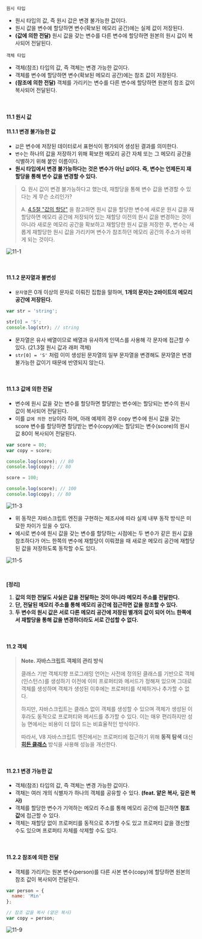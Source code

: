 `원시 타입`
- 원시 타입의 값, 즉 원시 값은 변경 불가능한 값이다.
- 원시 값을 변수에 할당하면 변수(확보된 메모리 공간)에는 실제 값이 저장된다.
- **(값에 의한 전달)** 원시 값을 갖는 변수를 다른 변수에 할당하면 원본의 원시 값이 복사되어 전달된다.


`객체 타입`
- 객체(참조) 타입의 값, 즉 객체는 변경 가능한 값이다.
- 객체를 변수에 할당하면 변수(확보된 메모리 공간)에는 참조 값이 저장된다.
- **(참조에 의한 전달)** 객체를 가리키는 변수를 다른 변수에 할당하면 원본의 참조 값이 복사되어 전달된다.

<br />

#### 11.1 원시 값
#### 11.1.1 변경 불가능한 값
- `값`은 변수에 저장된 데이터로서 표현식이 평가되어 생성된 결과를 의미한다.
- `변수`는 하나의 값을 저장하기 위해 확보한 메모리 공간 자체 또는 그 메모리 공간을 식별하기 위해 붙인 이름이다.
- **원시 타입에서 변경 불가능하다는 것은 변수가 아닌 `값`이다. 즉, 변수는 언제든지 재할당을 통해 변수 값을 변경할 수 있다.**
> Q. 원시 값이 변경 불가능하다고 했는데, 재할당을 통해 변수 값을 변경할 수 있다는 게 무슨 소리인가?
> 
> A. [4.5절 "값의 할당"](https://github.com/darkmyu/note/tree/main/01_%EB%AA%A8%EB%8D%98_%EC%9E%90%EB%B0%94%EC%8A%A4%ED%81%AC%EB%A6%BD%ED%8A%B8_Deep_Dive/CH_04_%EB%B3%80%EC%88%98#46-%EA%B0%92%EC%9D%98-%EC%9E%AC%ED%95%A0%EB%8B%B9)
> 을 참고하면 원시 값을 할당한 변수에 새로운 원시 값을 재할당하면 메모리 공간에 저장되어 있는 재할당 이전의 원시 값을 변경하는 것이 아니라
> 새로운 메모리 공간을 확보하고 재할당한 원시 값을 저장한 후, 변수는 새롭게 재할당한 원시 값을 가리키며 변수가 참조하던 메모리 공간의 주소가 바뀌게 되는 것이다.

![11-1](https://github.com/user-attachments/assets/bb164291-f159-4053-b83a-5b71a84294e9)

<br />

#### 11.1.2 문자열과 불변성
- `문자열`은 0개 이상의 문자로 이뤄진 집합을 말하며, **1개의 문자는 2바이트의 메모리 공간에 저장된다.**
```js
var str = 'string';

str[0] = 'S';
console.log(str); // string
```
- 문자열은 유사 배열이므로 배열과 유사하게 인덱스를 사용해 각 문자에 접근할 수 있다. (21.3절 원시 값과 래퍼 객체)
- `str[0] = 'S'` 처럼 이미 생성된 문자열의 일부 문자열을 변경해도 문자열은 변경 불가능한 값이기 때문에 반영되지 않는다.

<br />

#### 11.1.3 값에 의한 전달
- 변수에 원시 값을 갖는 변수를 할당하면 할당받는 변수에는 할당되는 변수의 원시 값이 복사되어 전달된다.
- 이를 `값에 의한 전달`이라 하며, 아래 예제의 경우 copy 변수에 원시 값을 갖는 score 변수를 할당하면 할당받는 변수(copy)에는 할당되는 변수(score)의 원시 값 80이 복사되어 전달된다.
```js
var score = 80;
var copy = score;

console.log(score); // 80
console.log(copy); // 80

score = 100;

console.log(score); // 100
console.log(copy); // 80
```
![11-3](https://github.com/user-attachments/assets/6746a6ef-d25e-4644-8e6b-cb5d61f3b384)

- 위 동작은 자바스크립트 엔진을 구현하는 제조사에 따라 실제 내부 동작 방식은 미묘한 차이가 있을 수 있다.
- 예시로 변수에 원시 값을 갖는 변수를 할당하는 시점에는 두 변수가 같은 원시 값을 참조하다가 어느 한쪽의 변수에 재할당이 이뤄졌을 때 새로운 메모리 공간에 재할당된 값을 저장하도록 동작할 수도 있다.

![11-5](https://github.com/user-attachments/assets/f6e1810b-3e47-4e5a-b063-cb1bbc15f6ff)
 
<br />

**[정리]**
1. **값의 의한 전달도 사실은 값을 전달하는 것이 아니라 메모리 주소를 전달한다.**
2. **단, 전달된 메모리 주소를 통해 메모리 공간에 접근하면 값을 참조할 수 있다.**
3. **두 변수의 원시 값은 서로 다른 메모리 공간에 저장된 별개의 값이 되어 어느 한쪽에서 재할당을 통해 값을 변경하더라도 서로 간섭할 수 없다.**

<br />

#### 11.2 객체
> **Note. 자바스크립트 객체의 관리 방식**
>
> 클래스 기반 객체지향 프로그래밍 언어는 사전에 정의된 클래스를 기반으로 객체(인스턴스)를 생성하기 이전에
> 이미 프로퍼티와 메서드가 정해져 있으며 그대로 객체를 생성하며 객체가 생성된 이후에는 프로퍼티를 삭제하거나 추가할 수 없다.
> 
> 하지만, 자바스크립트는 클래스 없이 객체를 생성할 수 있으며 객체가 생성된 이후라도 동적으로 프로퍼티와 메서드를 추가할 수 있다.
> 이는 매우 편리하지만 성능 면에서는 비용이 더 많이 드는 비효율적인 방식이다.
> 
> 따라서, V8 자바스크립트 엔진에서는 프로퍼티에 접근하기 위해 **동적 탐색** 대신 [**히든 클래스**](https://engineering.linecorp.com/ko/blog/v8-hidden-class) 방식을 사용해 성능을 개선한다.

<br />

#### 11.2.1 변경 가능한 값
- 객체(참조) 타입의 값, 즉 객체는 변경 가능한 값이다.
- 객채는 여러 개의 식별자가 하나의 객체를 공유할 수 있다. **(feat. 얕은 복사, 깊은 복사)**
- 객체를 할당한 변수가 기억하는 메모리 주소를 통해 메모리 공간에 접근하면 **참조 값**에 접근할 수 있다.
- 객체는 재할당 없이 프로퍼티를 동적으로 추가할 수도 있고 프로퍼티 값을 갱신할 수도 있으며 프로퍼티 자체를 삭제할 수도 있다.

<br />

#### 11.2.2 참조에 의한 전달
- 객체를 가리키는 원본 변수(person)를 다른 사본 변수(copy)에 할당하면 원본의 참조 값이 복사되어 전달된다.

```js
var person = {
  name: 'Min'
};

// 참조 값을 복사 (얕은 복사)
var copy = person;
```

![11-9](https://github.com/user-attachments/assets/0cb87471-b959-4608-a0f6-a21589ca0f45)
